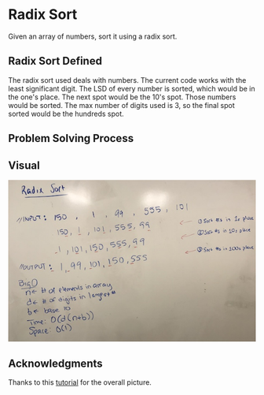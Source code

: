 # Radix Sort
Given an array of numbers, sort it using a radix sort.

## Radix Sort Defined
The radix sort used deals with numbers.  The current code works with the least 
significant digit.  The LSD of every number is sorted, which would be in the 
one's place.  The next spot would be the 10's spot.  Those numbers would be 
sorted.  The max number of digits used is 3, so the final spot sorted would 
be the hundreds spot.

## Problem Solving Process

## Visual
![Radix Sort](/assets/radixSort.jpeg)

## Acknowledgments
Thanks to this [tutorial](https://binged.it/2KlTWgt) for the overall picture.